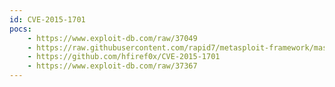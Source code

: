 ```yaml
---
id: CVE-2015-1701
pocs:
    - https://www.exploit-db.com/raw/37049
    - https://raw.githubusercontent.com/rapid7/metasploit-framework/master/modules/exploits/windows/local/ms15_051_client_copy_image.rb
    - https://github.com/hfiref0x/CVE-2015-1701
    - https://www.exploit-db.com/raw/37367
---
```

